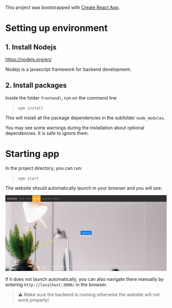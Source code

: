 This project was bootstrapped with [Create React App](https://github.com/facebook/create-react-app).

# Setting up environment

## 1. Install Nodejs

https://nodejs.org/en/

Nodejs is a javascript framework for backend development.

## 2. Install packages

Inside the folder `frontend\`, run on the command line

> `npm install`

This will install all the package dependencies in the subfolder `node_modules`.

You may see some warnings during the installation about optional dependencies. It is safe to ignore them.

# Starting app

In the project directory, you can run:

> `npm start`

The website should automatically launch in your browser and you will see:

![homepage](demo.jpg)

If it does not launch automatically, you can also navigate there manually by entering `http://localhost:3000/` in the browser.

> :warning: Make sure the backend is running otherwise the website will not work properly!